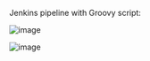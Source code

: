Jenkins pipeline with Groovy script:

![image](https://github.com/user-attachments/assets/fc7e5a64-2517-4f6c-b091-4c3803e1f4a4)


![image](https://github.com/user-attachments/assets/cb4b95da-b00a-45cb-b10d-b95dbdec22e7)




